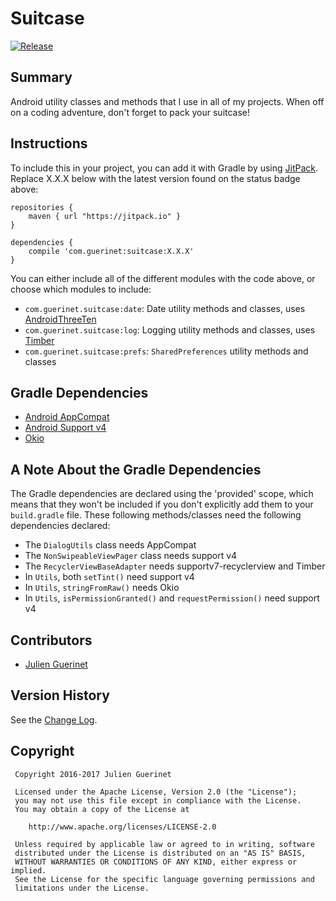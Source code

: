 # Suitcase
[![Release](https://jitpack.io/v/com.guerinet/suitcase.svg)](https://jitpack.io/#com.guerinet/suitcase)

## Summary
Android utility classes and methods that I use in all of my projects. When off on a coding adventure, don't forget to pack your suitcase!

## Instructions
To include this in your project, you can add it with Gradle by using [JitPack](https://jitpack.io). Replace X.X.X below with the latest version found on the status badge above:

    repositories {
        maven { url "https://jitpack.io" }
    }

	dependencies {
	    compile 'com.guerinet:suitcase:X.X.X'
	}

You can either include all of the different modules with the code above, or choose which modules to include:
* `com.guerinet.suitcase:date`: Date utility methods and classes, uses [AndroidThreeTen](https://github.com/JakeWharton/ThreeTenABP)
* `com.guerinet.suitcase:log`: Logging utility methods and classes, uses [Timber](https://github.com/JakeWharton/timber)
* `com.guerinet.suitcase:prefs`: `SharedPreferences` utility methods and classes

## Gradle Dependencies
* [Android AppCompat](http://developer.android.com/tools/support-library/features.html#v7-appcompat)
* [Android Support v4](http://developer.android.com/tools/support-library/features.html#v4)
* [Okio](https://github.com/square/okio)

## A Note About the Gradle Dependencies
The Gradle dependencies are declared using the 'provided' scope, which means that they won't be included if you don't explicitly add them to your
`build.gradle` file. These following methods/classes need the following dependencies declared:

* The `DialogUtils` class needs AppCompat
* The `NonSwipeableViewPager` class needs support v4
* The `RecyclerViewBaseAdapter` needs supportv7-recyclerview and Timber
* In `Utils`, both `setTint()` need support v4
* In `Utils`, `stringFromRaw()` needs Okio
* In `Utils`, `isPermissionGranted()` and `requestPermission()` need support v4

## Contributors
* [Julien Guerinet](https://github.com/jguerinet)

## Version History
See the [Change Log](CHANGELOG.md).

## Copyright
	 Copyright 2016-2017 Julien Guerinet

	 Licensed under the Apache License, Version 2.0 (the "License");
	 you may not use this file except in compliance with the License.
	 You may obtain a copy of the License at

	    http://www.apache.org/licenses/LICENSE-2.0

	 Unless required by applicable law or agreed to in writing, software
	 distributed under the License is distributed on an "AS IS" BASIS,
	 WITHOUT WARRANTIES OR CONDITIONS OF ANY KIND, either express or implied.
	 See the License for the specific language governing permissions and
	 limitations under the License.
